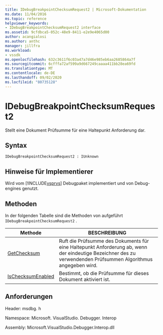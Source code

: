 ```yaml
---
title: IDebugBreakpointChecksumRequest2 | Microsoft-Dokumentation
ms.date: 11/04/2016
ms.topic: reference
helpviewer_keywords:
- IDebugBreakpointChecksumRequest2 interface
ms.assetid: 9cfdbca5-052c-48e9-8411-e2e9e4065d00
author: acangialosi
ms.author: anthc
manager: jillfra
ms.workload:
- vssdk
ms.openlocfilehash: 632c3611f6c03a47a7d46e985eb6aa2685864a7f
ms.sourcegitcommit: 6cfffa72af599a9d667249caaaa411bb28ea69fd
ms.translationtype: MT
ms.contentlocale: de-DE
ms.lasthandoff: 09/02/2020
ms.locfileid: "80735128"
---
```

# <a name="idebugbreakpointchecksumrequest2"></a>IDebugBreakpointChecksumRequest2
Stellt eine Dokument Prüfsumme für eine Haltepunkt Anforderung dar.

## <a name="syntax"></a>Syntax

```
IDebugBreakpointChecksumRequest2 : IUnknown
```

## <a name="notes-for-implementers"></a>Hinweise für Implementierer
 Wird vom [!INCLUDE[vsprvs](../../../code-quality/includes/vsprvs_md.md)] Debugpaket implementiert und von Debug-engines genutzt.

## <a name="methods"></a>Methoden
 In der folgenden Tabelle sind die Methoden von aufgeführt `IDebugBreakpointChecksumRequest2` .

|Methode|BESCHREIBUNG|
|------------|-----------------|
|[GetChecksum](../../../extensibility/debugger/reference/idebugbreakpointchecksumrequest2-getchecksum.md)|Ruft die Prüfsumme des Dokuments für eine Haltepunkt Anforderung ab, wenn der eindeutige Bezeichner des zu verwendenden Prüfsummen Algorithmus angegeben wird.|
|[IsChecksumEnabled](../../../extensibility/debugger/reference/idebugbreakpointchecksumrequest2-ischecksumenabled.md)|Bestimmt, ob die Prüfsumme für dieses Dokument aktiviert ist.|

## <a name="requirements"></a>Anforderungen
 Header: msdbg. h

 Namespace: Microsoft. VisualStudio. Debugger. Interop

 Assembly: Microsoft.VisualStudio.Debugger.Interop.dll
